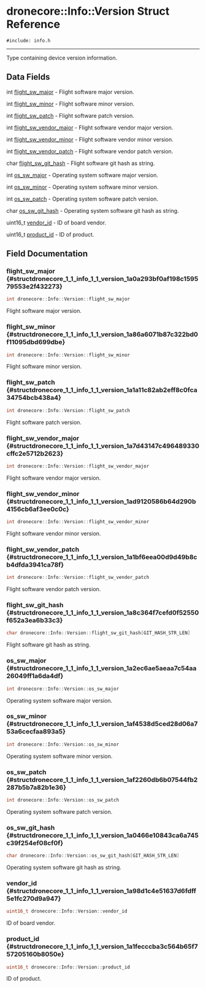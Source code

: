 # dronecore::Info::Version Struct Reference
`#include: info.h`

----


Type containing device version information. 


## Data Fields


 int [flight_sw_major](#structdronecore_1_1_info_1_1_version_1a0a293bf0af198c159579553e2f432273) - Flight software major version.


 int [flight_sw_minor](#structdronecore_1_1_info_1_1_version_1a86a6071b87c322bd0f11095dbd699dbe) - Flight software minor version.


 int [flight_sw_patch](#structdronecore_1_1_info_1_1_version_1a1a11c82ab2eff8c0fca34754bcb438a4) - Flight software patch version.


 int [flight_sw_vendor_major](#structdronecore_1_1_info_1_1_version_1a7d43147c496489330cffc2e5712b2623) - Flight software vendor major version.


 int [flight_sw_vendor_minor](#structdronecore_1_1_info_1_1_version_1ad9120586b64d290b4156cb6af3ee0c0c) - Flight software vendor minor version.


 int [flight_sw_vendor_patch](#structdronecore_1_1_info_1_1_version_1a1bf6eea00d9d49b8cb4dfda3941ca78f) - Flight software vendor patch version.


 char [flight_sw_git_hash](#structdronecore_1_1_info_1_1_version_1a8c364f7cefd0f52550f652a3ea6b33c3) - Flight software git hash as string.


 int [os_sw_major](#structdronecore_1_1_info_1_1_version_1a2ec6ae5aeaa7c54aa26049ff1a6da4df) - Operating system software major version.


 int [os_sw_minor](#structdronecore_1_1_info_1_1_version_1af4538d5ced28d06a753a6cecfaa893a5) - Operating system software minor version.


 int [os_sw_patch](#structdronecore_1_1_info_1_1_version_1af2260db6b07544fb2287b5b7a82b1e36) - Operating system software patch version.


 char [os_sw_git_hash](#structdronecore_1_1_info_1_1_version_1a0466e10843ca6a745c39f254ef08cf0f) - Operating system software git hash as string.


 uint16_t [vendor_id](#structdronecore_1_1_info_1_1_version_1a98d1c4e51637d6fdff5e1fc270d9a947) - ID of board vendor.


 uint16_t [product_id](#structdronecore_1_1_info_1_1_version_1a1fecccba3c564b65f757205160b8050e) - ID of product.


## Field Documentation


### flight_sw_major {#structdronecore_1_1_info_1_1_version_1a0a293bf0af198c159579553e2f432273}

```cpp
int dronecore::Info::Version::flight_sw_major
```


Flight software major version.


### flight_sw_minor {#structdronecore_1_1_info_1_1_version_1a86a6071b87c322bd0f11095dbd699dbe}

```cpp
int dronecore::Info::Version::flight_sw_minor
```


Flight software minor version.


### flight_sw_patch {#structdronecore_1_1_info_1_1_version_1a1a11c82ab2eff8c0fca34754bcb438a4}

```cpp
int dronecore::Info::Version::flight_sw_patch
```


Flight software patch version.


### flight_sw_vendor_major {#structdronecore_1_1_info_1_1_version_1a7d43147c496489330cffc2e5712b2623}

```cpp
int dronecore::Info::Version::flight_sw_vendor_major
```


Flight software vendor major version.


### flight_sw_vendor_minor {#structdronecore_1_1_info_1_1_version_1ad9120586b64d290b4156cb6af3ee0c0c}

```cpp
int dronecore::Info::Version::flight_sw_vendor_minor
```


Flight software vendor minor version.


### flight_sw_vendor_patch {#structdronecore_1_1_info_1_1_version_1a1bf6eea00d9d49b8cb4dfda3941ca78f}

```cpp
int dronecore::Info::Version::flight_sw_vendor_patch
```


Flight software vendor patch version.


### flight_sw_git_hash {#structdronecore_1_1_info_1_1_version_1a8c364f7cefd0f52550f652a3ea6b33c3}

```cpp
char dronecore::Info::Version::flight_sw_git_hash[GIT_HASH_STR_LEN]
```


Flight software git hash as string.


### os_sw_major {#structdronecore_1_1_info_1_1_version_1a2ec6ae5aeaa7c54aa26049ff1a6da4df}

```cpp
int dronecore::Info::Version::os_sw_major
```


Operating system software major version.


### os_sw_minor {#structdronecore_1_1_info_1_1_version_1af4538d5ced28d06a753a6cecfaa893a5}

```cpp
int dronecore::Info::Version::os_sw_minor
```


Operating system software minor version.


### os_sw_patch {#structdronecore_1_1_info_1_1_version_1af2260db6b07544fb2287b5b7a82b1e36}

```cpp
int dronecore::Info::Version::os_sw_patch
```


Operating system software patch version.


### os_sw_git_hash {#structdronecore_1_1_info_1_1_version_1a0466e10843ca6a745c39f254ef08cf0f}

```cpp
char dronecore::Info::Version::os_sw_git_hash[GIT_HASH_STR_LEN]
```


Operating system software git hash as string.


### vendor_id {#structdronecore_1_1_info_1_1_version_1a98d1c4e51637d6fdff5e1fc270d9a947}

```cpp
uint16_t dronecore::Info::Version::vendor_id
```


ID of board vendor.


### product_id {#structdronecore_1_1_info_1_1_version_1a1fecccba3c564b65f757205160b8050e}

```cpp
uint16_t dronecore::Info::Version::product_id
```


ID of product.

